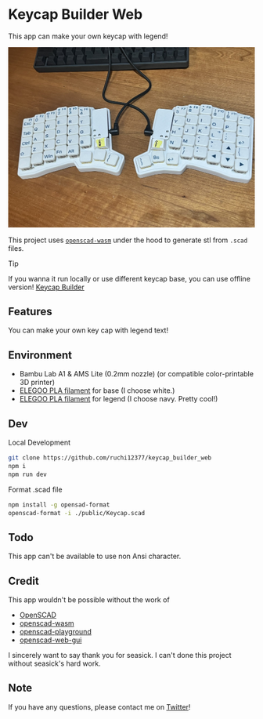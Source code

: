 # Keycap Builder Web

This app can make your own keycap with legend!

![Printed Keycaps](./media/keycap_sample.jpg)

This project uses [`openscad-wasm`](https://github.com/openscad/openscad-wasm) under the hood to
generate stl from `.scad` files.

> [!TIP]
> If you wanna it run locally or use different keycap base, you can use offline version! [Keycap Builder](https://github.com/ruchi12377/keycap_builder)

## Features

You can make your own key cap with legend text!

## Environment

- Bambu Lab A1 & AMS Lite (0.2mm nozzle) (or compatible color-printable 3D printer)
- [ELEGOO PLA filament](https://amzn.asia/d/7IzwUUX) for base (I choose white.)
- [ELEGOO PLA filament](https://amzn.asia/d/7IzwUUX) for legend (I choose navy. Pretty cool!)

## Dev

Local Development

```bash
git clone https://github.com/ruchi12377/keycap_builder_web
npm i
npm run dev
```

Format .scad file

```bash
npm install -g opensad-format
openscad-format -i ./public/Keycap.scad
```

## Todo

This app can't be available to use non Ansi character.

## Credit

This app wouldn't be possible without the work of

- [OpenSCAD](https://openscad.org/)
- [openscad-wasm](https://github.com/openscad/openscad-wasm)
- [openscad-playground](https://github.com/openscad/openscad-playground)
- [openscad-web-gui](https://github.com/seasick/openscad-web-gui)

I sincerely want to say thank you for seasick.
I can't done this project without seasick's hard work.

## Note

If you have any questions, please contact me on [Twitter](https://twitter.com/Ruchi12377)!
